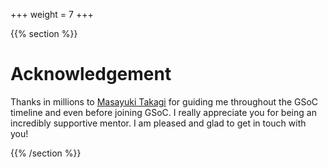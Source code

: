 +++
weight = 7
+++

<!-- Start vertical slides -->
{{% section %}}

# Acknowledgement

Thanks in millions to [Masayuki Takagi](https://github.com/takagi)
for guiding me throughout the GSoC timeline and even before joining GSoC.
I really appreciate you for being an incredibly supportive mentor.
I am pleased and glad to get in touch with you!

<!-- End vertical slides -->
{{% /section %}}
